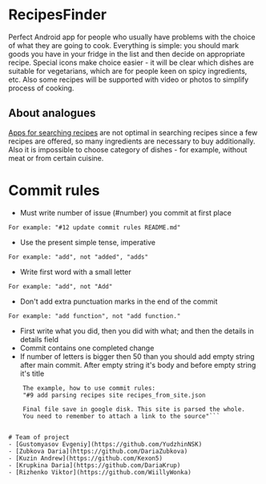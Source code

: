 # RecipesFinder
Perfect Android app for people who usually have problems with the choice of what they are going to cook.
Everything is simple: you should mark goods you have in your fridge in the list and then decide on appropriate recipe. 
Special icons make choice easier - it will be clear which dishes are suitable for vegetarians, which are for people keen on spicy ingredients, etc.
Also some recipes will be supported with video or photos to simplify process of cooking.

## About analogues
[Apps for searching recipes](https://play.google.com/store/apps/details?id=com.ggl.jr.cookbooksearchbyingredients&showAllReviews=true)
are not optimal in searching recipes since a few recipes are offered, so many ingredients are necessary to buy additionally.
Also it is impossible to choose category of dishes - for example, without meat or from certain cuisine.





# Commit rules
* Must write number of issue (#number) you commit at first place 
 
`For example: "#12 update commit rules README.md"`
* Use the present simple tense, imperative 
 
`For example: "add", not "added", "adds"`
* Write first word with a small letter 
 
`For example: "add", not "Add"`
* Don't add extra punctuation marks in the end of the commit 
 
`For example: "add function", not "add function."`
* First write what you did, then you did with what; and then the details in details field
* Commit contains one completed change
* If number of letters is bigger then 50 than you should add empty string after main commit. After empty string it's body and before empty string it's title 
```
    The example, how to use commit rules: 
    "#9 add parsing recipes site recipes_from_site.json
 
    Final file save in google disk. This site is parsed the whole. 
    You need to remember to attach a link to the source"```


# Team of project
- [Gustomyasov Evgeniy](https://github.com/YudzhinNSK)
- [Zubkova Daria](https://github.com/DariaZubkova)
- [Kuzin Andrew](https://github.com/Kexon5)
- [Krupkina Daria](https://github.com/DariaKrup)
- [Rizhenko Viktor](https://github.com/WiillyWonka)
